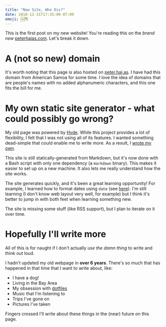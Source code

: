 ```yaml
---
title: "New Site, Who Dis?"
date: 2018-12-31T17:35:00-07:00
emoji: 🆕🌎
---
```


This is the first post on my new website! You're reading this on the *brand new* [peterhajas.com](http://peterhajas.com). Let's break it down.

# A (not so new) domain

It's worth noting that this page is also hosted on [peter.haj.as](http://peter.haj.as). I have had this domain from American Samoa for some time. I love the idea of domains that are people's names with no added alphanumeric characters, and this one fits the bill for me.

# My own static site generator - what could possibly go wrong?

My old page was powered by [Hyde](https://github.com/hyde/hyde). While this project provides a lot of flexibility, I felt that I was not using all of its features. I wanted something dead-simple that could enable me to write more. As a result, I [wrote my own](https://github.com/peterhajas/peterhajas.com).

This site is still statically-generated from Markdown, but it's now done with a Bash script with only one dependency (a `markdown` binary). This makes it easier to set up on a new machine. It also lets me really understand how the site works.

The site generates quickly, and it's been a great learning opportunity! For example, I learned how to format dates using `date` (see [here](https://github.com/peterhajas/peterhajas.com/blob/master/build#L44)). I'm still learning (I don't know web layout very well, for example) but I think it's better to jump in with both feet when learning something new.

The site is missing some stuff (like RSS support), but I plan to iterate on it over time.

# Hopefully I'll write more

All of this is for naught if I don't actually *use the damn thing* to write and think out loud.

I hadn't updated my old webpage in **over 6 years**. There's so much that has happened in that time that I want to write about, like:

- I have a dog!
- Living in the Bay Area
- My obsession with [dotfiles](https://github.com/peterhajas/dotfiles)
- Music that I'm listening to
- Trips I've gone on
- Pictures I've taken

Fingers crossed I'll write about these things in the (near) future on this page.
